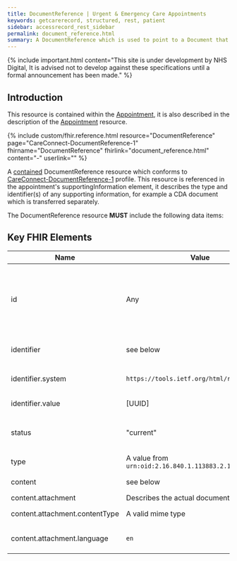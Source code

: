 ```yaml
---
title: DocumentReference | Urgent & Emergency Care Appointments
keywords: getcarerecord, structured, rest, patient
sidebar: accessrecord_rest_sidebar
permalink: document_reference.html
summary: A DocumentReference which is used to point to a Document that contains information supporting an Appointment.
---
```


{% include important.html content="This site is under development by NHS Digital, It is advised not to develop against these specifications until a formal announcement has been made." %}

## Introduction ##
This resource is contained within the <a href='appointment.html#contained-resources'>Appointment</a>, it is also described in the description of the <a href='appointment.html#documentreference'>Appointment</a> resource.

{% include custom/fhir.reference.html resource="DocumentReference" page="CareConnect-DocumentReference-1" fhirname="DocumentReference" fhirlink="document_reference.html" content="-" userlink="" %}

A <a href='http://hl7.org/fhir/stu3/references.html#contained'>contained</a> DocumentReference resource which conforms to <a href='https://fhir.hl7.org.uk/STU3/StructureDefinition/CareConnect-DocumentReference-1'>CareConnect-DocumentReference-1</a> profile.
This resource is referenced in the appointment's supportingInformation element, it describes the type and identifier(s) of any supporting information, for example a CDA document which is transferred separately.

The DocumentReference resource **MUST** include the following data items:

## Key FHIR Elements ##

| Name | Value | Description |
|---|---|---|
| id | Any | Any identifier, used to reference the resource from the `supportingInformation` element in the containing <a href='appointment.html'>Appointment</a> resource. |
| identifier | see below | Identifies the supporting information (e.g. CDA document). |
| identifier.system | `https://tools.ietf.org/html/rfc4122` | Indicates that the associated value is a UUID. |
| identifier.value | [UUID] | The UUID of the associated document. |
| status | "current" | Indicates that the associated document is current. No other value is expected. |
| type | A value from `urn:oid:2.16.840.1.113883.2.1.3.2.4.18.17` | Indicates the type of document. |
| content | see below | Describes the actual document. |
| content.attachment | Describes the actual document. |
| content.attachment.contentType | A valid mime type | Indicates the mime type of the document. |
| content.attachment.language | `en` | States that the document is in English. |

